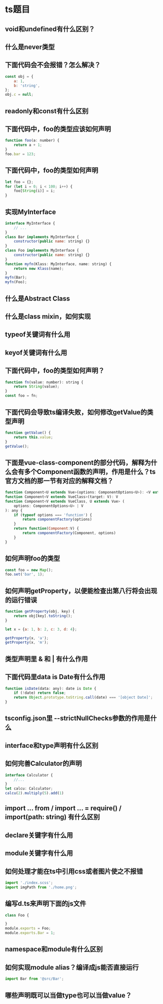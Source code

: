 # ts题目

## void和undefined有什么区别？

## 什么是never类型

## 下面代码会不会报错？怎么解决？

```js
const obj = {
    a: 1,
    b: 'string',
};
obj.c = null;
```

## readonly和const有什么区别

## 下面代码中，foo的类型应该如何声明

```js
function foo(a: number) {
    return a + 1;
}
foo.bar = 123;
```

## 下面代码中，foo的类型如何声明

```js
let foo = {};
for (let i = 0; i < 100; i++) {
    foo[String(i)] = i;
}
```

## 实现MyInterface

```js
interface MyInterface {
    // ...
}
class Bar implements MyInterface {
    constructor(public name: string) {}
}
class Foo implements MyInterface {
    constructor(public name: string) {}
}
function myfn(Klass: MyInterface, name: string) {
    return new Klass(name);
}
myfn(Bar);
myfn(Foo);
```

## 什么是Abstract Class

## 什么是class mixin，如何实现

## typeof关键词有什么用

## keyof关键词有什么用

## 下面代码中，foo的类型如何声明？

```js
function fn(value: number): string {
    return String(value);
}
const foo = fn;
```

## 下面代码会导致ts编译失败，如何修改getValue的类型声明

```js
function getValue() {
    return this.value;
}
getValue();
```

## 下面是vue-class-component的部分代码，解释为什么会有多个Component函数的声明，作用是什么？ts官方文档的那一节有对应的解释文档？

```js
function Component<U extends Vue>(options: ComponentOptions<U>): <V extends VueClass>
function Component<V extends VueClass>(target: V): V
function Component<V extends VueClass, U extends Vue> (
    options: ComponentOptions<U> | V
): any {
    if (typeof options === 'function') {
        return componentFactory(options)
    }
    return function(Component:V) {
        return componentFactory(Component, options)
    }
}
```

## 如何声明foo的类型

```js
const foo = new Map();
foo.set('bar', 1);
```

## 如何声明getProperty，以便能检查出第八行将会出现的运行错误

```js
function getProperty(obj, key) {
    return obj[key].toString();
}

let x = {a: 1, b: 2, c: 3, d: 4};

getProperty(x, 'a');
getProperty(x, 'm');
```

## 类型声明里 & 和 | 有什么作用

## 下面代码里data is Date有什么作用

```js
function isDate(data: any): date is Date {
    if (!date) return false;
    return Object.prototype.toString.call(date) === '[object Date]';
}
```

## tsconfig.json里 --strictNullChecks参数的作用是什么

## interface和type声明有什么区别

## 如何完善Calculator的声明

```js
interface Calculator {
    //...
}
let calcu: Calculator;
calcu(2).multiply(5).add(1)
```

## import ... from / import ... = require() / import(path: string) 有什么区别

## declare关键字有什么用

## module关键字有什么用

## 如何处理才能在ts中引用css或者图片使之不报错

```js
import './index.scss';
import imgPath from './home.png';
```

## 编写d.ts来声明下面的js文件

```js
class Foo {

}
module.exports = Foo;
module.exports.Bar = 1;
```

## namespace和module有什么区别

## 如何实现module alias？编译成js能否直接运行

```js
import Bar from '@src/Bar';
```

## 哪些声明既可以当做type也可以当做value？

